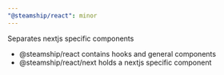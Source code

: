 ```yaml
---
"@steamship/react": minor
---
```


Separates nextjs specific components

- @steamship/react contains hooks and general components
- @steamship/react/next holds a nextjs specific component
